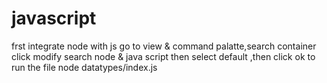 # javascript
frst integrate node with js 
go to view & command palatte,search container
click modify 
search node & java script then select default ,then click ok
to run the file
node datatypes/index.js